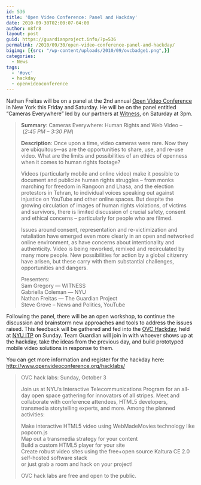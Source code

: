 ```yaml
---
id: 536
title: 'Open Video Conference: Panel and Hackday'
date: 2010-09-30T02:00:07-04:00
author: n8fr8
layout: post
guid: https://guardianproject.info/?p=536
permalink: /2010/09/30/open-video-conference-panel-and-hackday/
bigimg: [{src: "/wp-content/uploads/2010/09/ovcbadge1.png",}]
categories:
  - News
tags:
  - '#ovc'
  - hackday
  - openvideoconference
---
```

Nathan Freitas will be on a panel at the 2nd annual [Open Video Conference](http://www.openvideoconference.org/) in New York this Friday and Saturday. He will be on the panel entitled “Cameras Everywhere” led by our partners at [Witness](http://witness.org), on Saturday at 3pm.

> **Summary**: Cameras Everywhere: Human Rights and Web Video – (_2:45 PM – 3:30 PM_)
> 
> **Description**: Once upon a time, video cameras were rare. Now they are ubiquitous—as are the opportunities to share, use, and re-use video. What are the limits and possibilities of an ethics of openness when it comes to human rights footage?
> 
> Videos (particularly mobile and online video) make it possible to document and publicize human rights struggles – from monks marching for freedom in Rangoon and Lhasa, and the election protestors in Tehran, to individual voices speaking out against injustice on YouTube and other online spaces. But despite the growing circulation of images of human rights violations, of victims and survivors, there is limited discussion of crucial safety, consent and ethical concerns – particularly for people who are filmed.
> 
> Issues around consent, representation and re-victimization and retaliation have emerged even more clearly in an open and networked online environment, as have concerns about intentionality and authenticity. Video is being reworked, remixed and recirculated by many more people. New possibilities for action by a global citizenry have arisen, but these carry with them substantial challenges, opportunities and dangers.
> 
> Presenters:  
> Sam Gregory — WITNESS  
> Gabriella Coleman — NYU  
> Nathan Freitas — The Guardian Project  
> Steve Grove – News and Politics, YouTube

Following the panel, there will be an open workshop, to continue the discussion and brainstorm new approaches and tools to address the issues raised. This feedback will be gathered and fed into the [OVC Hackday](http://www.openvideoconference.org/hacklabs/), held at [NYU ITP](http://itp.nyu.edu) on Sunday. Team Guardian will join in with whoever shows up at the hackday, take the ideas from the previous day, and build prototyped mobile video solutions in response to them.

You can get more information and register for the hackday here: <http://www.openvideoconference.org/hacklabs/>

> OVC hack labs: Sunday, October 3
> 
> Join us at NYU’s Interactive Telecommunications Program for an all-day open space gathering for innovators of all stripes. Meet and collaborate with conference attendees, HTML5 developers, transmedia storytelling experts, and more. Among the planned activities:
> 
> Make interactive HTML5 video using WebMadeMovies technology like popcorn.js  
> Map out a transmedia strategy for your content  
> Build a custom HTML5 player for your site  
> Create robust video sites using the free+open source Kaltura CE 2.0 self-hosted software stack  
> or just grab a room and hack on your project!
> 
> OVC hack labs are free and open to the public.